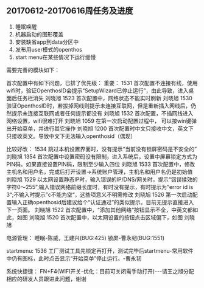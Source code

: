## 20170612-20170616周任务及进度
1. 睡眠唤醒
2. 机器启动的图形覆盖
3. 安装缺省app到data分区中
4. 发布用user模式的openthos
5. start menu在某些情况下运行缓慢

需要完善的模块如下：

首次配置中有如下问题，已排了优先级：
重要：
1531 首次配置不连接有线，使用wifi时，验证OpenthosID会提示“SetupWizard已停止运行”，由此导致，进入桌面后任务栏消失     刘晓旭
1523 首次配置中，网络状态不能实时刷新     刘晓旭
1530 验证OpenthosID时，若拔掉网线则提示未连接互联网，但是重新插入网线后，仍然提示未连接互联网或者任何提示都没有     刘晓旭
1532 首次配置，不插网线进入网络设置，wifi很难打开     刘晓旭
1059 在第一次启动配置过程中， 可以按win键弹出开始菜单，并进行其它操作     刘晓旭
1200 首次配置时中文只接收中文，英文下只接收英文。导致中文下无法输入openthosid（偶现）

比较好改：
1534 跳过本机设置界面时，没有提示“当前没有锁屏密码是不安全的”     刘晓旭
1354 首次配置中设置密码没有限制，进入系统后，设置中屏幕锁定方式为PIN码。如果直接设置PIN码，限制至少输入四位  刘晓旭
1533 首次配置中，修改主机名和用户名，完成后打开设置->系统账户管理，主机名和用户名仍是初始值     刘晓旭
1529 以太网设置静态IP时，输入错误的IP/DNS/网关时，提示“错误揉效的字符0～255”;输入错误网络前缀长度时，有时没有提示，有时提示为”error id is 3“;不输入时提示”c不能为空“，这些项意义不明需修改     刘晓旭
1526 第一次启动配置输入正确openthosid后建议给个“认证通过”的类似提示。目前无提示直接进入下一页面。     刘晓旭
1522 首次配置中，“添加其他网络“按钮显示不全，中英文都如此，如图     刘晓旭
1520 首次配置中，以太网设置的按钮点击区域偏下，如图     刘晓旭

电源管理：
睡眠-陈威，王建兴(BUG:425)
锁屏-曹永韧(BUG:1551)

startmenu:
1536 工厂测试工具先锁定再打开，测试完毕后startmenu-常用软件中仍有图标，此时点击显示“开始菜单”停止运行。-曹永韧


系统快捷键：
FN+F4(WIFI开关-优化：目前可关闭需手动打开)---请王之旭分配相应的研发人员跟进此问题，谢谢
